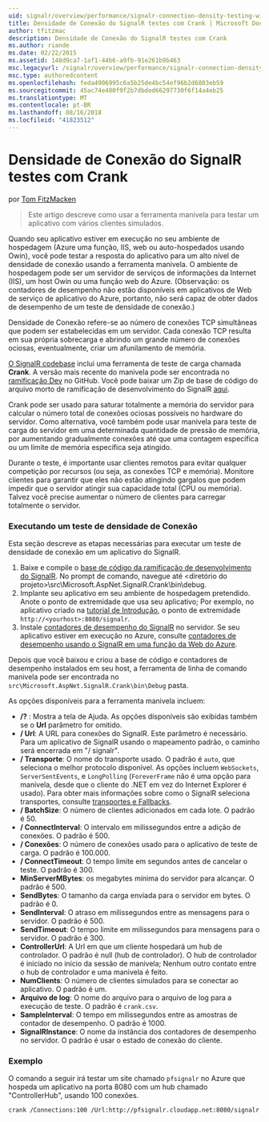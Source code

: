 ```yaml
---
uid: signalr/overview/performance/signalr-connection-density-testing-with-crank
title: Densidade de Conexão do SignalR testes com Crank | Microsoft Docs
author: tfitzmac
description: Densidade de Conexão do SignalR testes com Crank
ms.author: riande
ms.date: 02/22/2015
ms.assetid: 148d9ca7-1af1-44b6-a9fb-91e261b9b463
msc.legacyurl: /signalr/overview/performance/signalr-connection-density-testing-with-crank
msc.type: authoredcontent
ms.openlocfilehash: feda4906995c6a5b25de4bc54ef96b2d6803eb59
ms.sourcegitcommit: 45ac74e400f9f2b7dbded66297730f6f14a4eb25
ms.translationtype: MT
ms.contentlocale: pt-BR
ms.lasthandoff: 08/16/2018
ms.locfileid: "41823512"
---
```

<a name="signalr-connection-density-testing-with-crank"></a>Densidade de Conexão do SignalR testes com Crank
====================
por [Tom FitzMacken](https://github.com/tfitzmac)

> Este artigo descreve como usar a ferramenta manivela para testar um aplicativo com vários clientes simulados.


Quando seu aplicativo estiver em execução no seu ambiente de hospedagem (Azure uma função, IIS, web ou auto-hospedados usando Owin), você pode testar a resposta do aplicativo para um alto nível de densidade de conexão usando a ferramenta manivela. O ambiente de hospedagem pode ser um servidor de serviços de informações da Internet (IIS), um host Owin ou uma função web do Azure. (Observação: os contadores de desempenho não estão disponíveis em aplicativos de Web de serviço de aplicativo do Azure, portanto, não será capaz de obter dados de desempenho de um teste de densidade de conexão.)

Densidade de Conexão refere-se ao número de conexões TCP simultâneas que podem ser estabelecidas em um servidor. Cada conexão TCP resulta em sua própria sobrecarga e abrindo um grande número de conexões ociosas, eventualmente, criar um afunilamento de memória.

[O SignalR codebase](https://github.com/signalr/signalr) inclui uma ferramenta de teste de carga chamada **Crank**. A versão mais recente do manivela pode ser encontrada no [ramificação Dev](https://github.com/SignalR/signalr/tree/dev) no GitHub. Você pode baixar um Zip de base de código do arquivo morto de ramificação de desenvolvimento do SignalR [aqui](https://github.com/SignalR/SignalR/archive/dev.zip).

Crank pode ser usado para saturar totalmente a memória do servidor para calcular o número total de conexões ociosas possíveis no hardware do servidor. Como alternativa, você também pode usar manivela para teste de carga do servidor em uma determinada quantidade de pressão de memória, por aumentando gradualmente conexões até que uma contagem específica ou um limite de memória específica seja atingido.

Durante o teste, é importante usar clientes remotos para evitar qualquer competição por recursos (ou seja, as conexões TCP e memória). Monitore clientes para garantir que eles não estão atingindo gargalos que podem impedir que o servidor atingir sua capacidade total (CPU ou memória). Talvez você precise aumentar o número de clientes para carregar totalmente o servidor.

### <a name="running-a-connection-density-test"></a>Executando um teste de densidade de Conexão

Esta seção descreve as etapas necessárias para executar um teste de densidade de conexão em um aplicativo do SignalR.

1. Baixe e compile o [base de código da ramificação de desenvolvimento do SignalR](https://github.com/SignalR/SignalR/archive/dev.zip). No prompt de comando, navegue até &lt;diretório do projeto&gt;\src\Microsoft.AspNet.SignalR.Crank\bin\debug.
2. Implante seu aplicativo em seu ambiente de hospedagem pretendido. Anote o ponto de extremidade que usa seu aplicativo; Por exemplo, no aplicativo criado na [tutorial de Introdução](../getting-started/tutorial-getting-started-with-signalr.md), o ponto de extremidade `http://<yourhost>:8080/signalr`.
3. Instale [contadores de desempenho do SignalR](signalr-performance.md#perfcounters) no servidor. Se seu aplicativo estiver em execução no Azure, consulte [contadores de desempenho usando o SignalR em uma função da Web do Azure](using-signalr-performance-counters-in-an-azure-web-role.md).

Depois que você baixou e criou a base de código e contadores de desempenho instalados em seu host, a ferramenta de linha de comando manivela pode ser encontrada no `src\Microsoft.AspNet.SignalR.Crank\bin\Debug` pasta.

As opções disponíveis para a ferramenta manivela incluem:

- **/?** : Mostra a tela de Ajuda. As opções disponíveis são exibidas também se o **Url** parâmetro for omitido.
- **/ Url**: A URL para conexões do SignalR. Este parâmetro é necessário. Para um aplicativo de SignalR usando o mapeamento padrão, o caminho será encerrada em "/ signalr".
- **/ Transporte**: O nome do transporte usado. O padrão é `auto`, que seleciona o melhor protocolo disponível. As opções incluem `WebSockets`, `ServerSentEvents`, e `LongPolling` (`ForeverFrame` não é uma opção para manivela, desde que o cliente do .NET em vez do Internet Explorer é usado). Para obter mais informações sobre como o SignalR seleciona transportes, consulte [transportes e Fallbacks](../getting-started/introduction-to-signalr.md#transports).
- **/ BatchSize**: O número de clientes adicionados em cada lote. O padrão é 50.
- **/ ConnectInterval**: O intervalo em milissegundos entre a adição de conexões. O padrão é 500.
- **/ Conexões**: O número de conexões usado para o aplicativo de teste de carga. O padrão é 100.000.
- **/ ConnectTimeout**: O tempo limite em segundos antes de cancelar o teste. O padrão é 300.
- **MinServerMBytes**: os megabytes mínima do servidor para alcançar. O padrão é 500.
- **SendBytes**: O tamanho da carga enviada para o servidor em bytes. O padrão é 0.
- **SendInterval**: O atraso em milissegundos entre as mensagens para o servidor. O padrão é 500.
- **SendTimeout**: O tempo limite em milissegundos para mensagens para o servidor. O padrão é 300.
- **ControllerUrl**: A Url em que um cliente hospedará um hub de controlador. O padrão é null (hub de controlador). O hub de controlador é iniciado no início da sessão de manivela; Nenhum outro contato entre o hub de controlador e uma manivela é feito.
- **NumClients**: O número de clientes simulados para se conectar ao aplicativo. O padrão é um.
- **Arquivo de log**: O nome do arquivo para o arquivo de log para a execução de teste. O padrão é `crank.csv`.
- **SampleInterval**: O tempo em milissegundos entre as amostras de contador de desempenho. O padrão é 1000.
- **SignalRInstance**: O nome da instância dos contadores de desempenho no servidor. O padrão é usar o estado de conexão do cliente.

### <a name="example"></a>Exemplo

O comando a seguir irá testar um site chamado `pfsignalr` no Azure que hospeda um aplicativo na porta 8080 com um hub chamado "ControllerHub", usando 100 conexões.

`crank /Connections:100 /Url:http://pfsignalr.cloudapp.net:8080/signalr`
